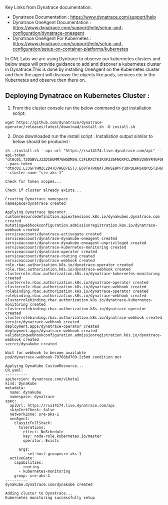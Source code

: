 Key Links from Dynatrace documentation. 
  - Dynatrace Documentation : https://www.dynatrace.com/support/help
  - Dynatrace OneAgent Documentation : https://www.dynatrace.com/support/help/setup-and-configuration/dynatrace-oneagent 
  - Dynatrace OneAgent For Kubernetes : https://www.dynatrace.com/support/help/setup-and-configuration/setup-on-container-platforms/kubernetes 

In CNL Labs we are using Dyntrace to observe our kubernetes clusters and below steps will provide guidance to add and discover a kubernetes cluster in Dynatrace.This is done by installing OneAgent on the Kubernetes cluster and then the agent will discover the objects like pods, services etc in the Kubernetes and observe then there on.

Deploying Dynatrace on Kubernetes Cluster :
---------------------------------------------
1. From the cluster console run the below command to get installation script:
```
wget https://github.com/dynatrace/dynatrace-operator/releases/latest/download/install.sh -O install.sh
```
2. Once downloaded run the install script . Installation output similar to below should be produced :
```
sh ./install.sh --api-url "https://rsa14174.live.dynatrace.com/api" --api-token "dt0c01.T2OSBVLJ32DCEUMM7GWGDM5W.C3FLRXCTK3KXF2Z6FNOXFCLZMKKV2ANYR4UFGPW6H4WFQRGR6OVX2HJMVWKKQNQH" --paas-token "dt0c01.LJ3GFYHMZC2D47D7WGD7E5TJ.E6VTA7RKQATJRHSEWPFYJDPQLHHSKQPQ5T2H6QOGBKBJRMY77FMQOBCOGDURF5DJ" --cluster-name "sre-aks-1"

Check for token scopes...

Check if cluster already exists...

Creating Dynatrace namespace...
namespace/dynatrace created

Applying Dynatrace Operator...
customresourcedefinition.apiextensions.k8s.io/dynakubes.dynatrace.com created
mutatingwebhookconfiguration.admissionregistration.k8s.io/dynatrace-webhook created
serviceaccount/dynatrace-activegate created
serviceaccount/dynatrace-dynakube-oneagent created
serviceaccount/dynatrace-dynakube-oneagent-unprivileged created
serviceaccount/dynatrace-kubernetes-monitoring created
serviceaccount/dynatrace-operator created
serviceaccount/dynatrace-routing created
serviceaccount/dynatrace-webhook created
role.rbac.authorization.k8s.io/dynatrace-operator created
role.rbac.authorization.k8s.io/dynatrace-webhook created
clusterrole.rbac.authorization.k8s.io/dynatrace-kubernetes-monitoring created
clusterrole.rbac.authorization.k8s.io/dynatrace-operator created
clusterrole.rbac.authorization.k8s.io/dynatrace-webhook created
rolebinding.rbac.authorization.k8s.io/dynatrace-operator created
rolebinding.rbac.authorization.k8s.io/dynatrace-webhook created
clusterrolebinding.rbac.authorization.k8s.io/dynatrace-kubernetes-monitoring created
clusterrolebinding.rbac.authorization.k8s.io/dynatrace-operator created
clusterrolebinding.rbac.authorization.k8s.io/dynatrace-webhook created
service/dynatrace-webhook created
deployment.apps/dynatrace-operator created
deployment.apps/dynatrace-webhook created
validatingwebhookconfiguration.admissionregistration.k8s.io/dynatrace-webhook created
secret/dynakube created

Wait for webhook to become available
pod/dynatrace-webhook-78768bd789-2z5md condition met

Applying DynaKube CustomResource...
CR.yaml:
----------
apiVersion: dynatrace.com/v1beta1
kind: DynaKube
metadata:
  name: dynakube
  namespace: dynatrace
spec:
  apiUrl: https://rsa14174.live.dynatrace.com/api
  skipCertCheck: false
  networkZone: sre-aks-1
  oneAgent:
    classicFullStack:
      tolerations:
      - effect: NoSchedule
        key: node-role.kubernetes.io/master
        operator: Exists

      args:
      - --set-host-group=sre-aks-1
  activeGate:
    capabilities:
      - routing
      - kubernetes-monitoring
    group: sre-aks-1
----------
dynakube.dynatrace.com/dynakube created

Adding cluster to Dynatrace...
Kubernetes monitoring successfully setup
```

